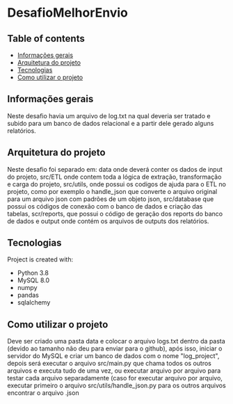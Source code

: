 
# DesafioMelhorEnvio

## Table of contents
* [Informações gerais](#Informações-gerais)
* [Arquitetura do projeto](#arquitetura-do-projeto)
* [Tecnologias](#tecnologias)
* [Como utilizar o projeto](#como-utilizar-o-projeto)

## Informações gerais
Neste desafio havia um arquivo de log.txt na qual deveria ser tratado e subido para um banco de dados relacional e a partir dele gerado alguns relatórios.

## Arquitetura do projeto
Neste desafio foi separado em: data onde deverá conter os dados de input do projeto, src/ETL onde contem toda a lógica de extração, transformação e carga do projeto, src/utils, onde possui os codigos de ajuda para o ETL no projeto, como por exemplo o handle_json que converte o arquivo original para um arquivo json com padrões de um objeto json, src/database que possui os códigos de conexão com o banco de dados e criação das tabelas, scr/reports, que possui o código de geração dos reports do banco de dados e output onde contém os arquivos de outputs dos relatórios.

## Tecnologias
Project is created with:
* Python 3.8
* MySQL 8.0
* numpy
* pandas
* sqlalchemy

## Como utilizar o projeto
Deve ser criado uma pasta data e colocar o arquivo logs.txt dentro da pasta (devido ao tamanho não deu para enviar para o github), após isso, iniciar o servidor do MySQL e criar um banco de dados com o nome "log_project", depois será executar o arquivo src/main.py que chama todos os outros arquivos e executa tudo de uma vez, ou executar arquivo por arquivo para testar cada arquivo separadamente (caso for executar arquivo por arquivo, executar primeiro o arquivo src/utils/handle_json.py para os outros arquivos encontrar o arquivo .json
